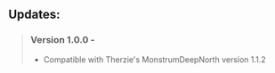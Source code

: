 <h2> Updates: </h2>

> ### Version 1.0.0 - 
> - Compatible with Therzie's MonstrumDeepNorth version 1.1.2
